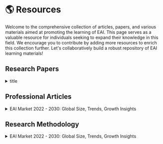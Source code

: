 <!-- HOW TO ADD NEW ITEMS:
1. In this page, we use taggle lists, whose title represents the name of the resource (name of articles, papers, etc,.) and content includes correspoding description and remarks.
2. You may ctrl+c\v following template code and modify the name & content.
 
  <details>
  <summary>TITLE</summary>

  - Item 1 
  - Item 2
  - Item 3

  </details> -->

# 🌎 Resources 

Welcome to the comprehensive collection of articles, papers, and various materials aimed at promoting the learning of EAI. This page serves as a valuable resource for individuals seeking to expand their knowledge in this field. We encourage you to contribute by adding more resources to enrich this collection further. Let's collaboratively build a robust repository of EAI learning materials!



## Research Papers

<details>
<summary>title </summary>

- [Website](https://engre.co/news/articles/emotional-ai-market-2022-2030/)
- Summary
</details>



## Professional Articles
<!-- 1 -->
<details>
<summary>EAI Market 2022 - 2030: Global Size, Trends, Growth Insights </summary>

- [Website](https://engre.co/news/articles/emotional-ai-market-2022-2030/)
- Summary
  This article provides an insightful overview of the Emotional AI Market, highlighting its applications in various fields such as entertainment and healthcare. In 2021, the global smart speaker market generated a staggering profit of 12.7 billion US dollars, and it is projected to witness substantial growth and potentially reach even greater heights by 2027.

</details>

<!-- 2 -->



## Research Methodology
<details>
<summary>EAI Market 2022 - 2030: Global Size, Trends, Growth Insights </summary>

<!-- Content goes here -->
- [Website](https://engre.co/news/articles/emotional-ai-market-2022-2030/)
- Summary
 

</details>



